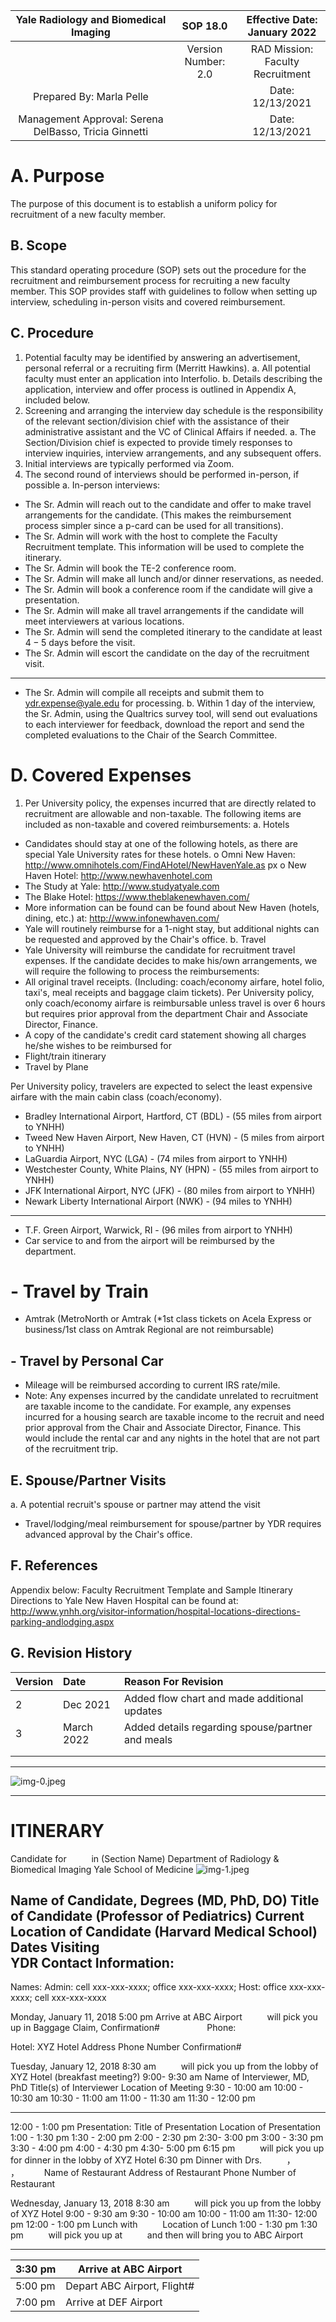 | Yale Radiology and Biomedical Imaging | SOP 18.0 | Effective Date: <br> January 2022 |
| :--: | :--: | :--: |
|  | Version Number: <br> 2.0 | RAD Mission: Faculty <br> Recruitment |
| Prepared By: Marla Pelle |  | Date: 12/13/2021 |
| Management Approval: Serena DelBasso, Tricia Ginnetti |  | Date: 12/13/2021 |

# A. Purpose 

The purpose of this document is to establish a uniform policy for recruitment of a new faculty member.

## B. Scope

This standard operating procedure (SOP) sets out the procedure for the recruitment and reimbursement process for recruiting a new faculty member. This SOP provides staff with guidelines to follow when setting up interview, scheduling in-person visits and covered reimbursement.

## C. Procedure

1. Potential faculty may be identified by answering an advertisement, personal referral or a recruiting firm (Merritt Hawkins).
a. All potential faculty must enter an application into Interfolio.
b. Details describing the application, interview and offer process is outlined in Appendix A, included below.
2. Screening and arranging the interview day schedule is the responsibility of the relevant section/division chief with the assistance of their administrative assistant and the VC of Clinical Affairs if needed.
a. The Section/Division chief is expected to provide timely responses to interview inquiries, interview arrangements, and any subsequent offers.
3. Initial interviews are typically performed via Zoom.
4. The second round of interviews should be performed in-person, if possible
a. In-person interviews:

- The Sr. Admin will reach out to the candidate and offer to make travel arrangements for the candidate. (This makes the reimbursement process simpler since a p-card can be used for all transitions).
- The Sr. Admin will work with the host to complete the Faculty Recruitment template. This information will be used to complete the itinerary.
- The Sr. Admin will book the TE-2 conference room.
- The Sr. Admin will make all lunch and/or dinner reservations, as needed.
- The Sr. Admin will book a conference room if the candidate will give a presentation.
- The Sr. Admin will make all travel arrangements if the candidate will meet interviewers at various locations.
- The Sr. Admin will send the completed itinerary to the candidate at least $4-5$ days before the visit.
- The Sr. Admin will escort the candidate on the day of the recruitment visit.

---

- The Sr. Admin will compile all receipts and submit them to ydr.expense@yale.edu for processing.
b. Within 1 day of the interview, the Sr. Admin, using the Qualtrics survey tool, will send out evaluations to each interviewer for feedback, download the report and send the completed evaluations to the Chair of the Search Committee.


# D. Covered Expenses 

1. Per University policy, the expenses incurred that are directly related to recruitment are allowable and non-taxable. The following items are included as non-taxable and covered reimbursements:
a. Hotels

- Candidates should stay at one of the following hotels, as there are special Yale University rates for these hotels.
o Omni New
Haven: http://www.omnihotels.com/FindAHotel/NewHavenYale.as px
o New Haven Hotel: http://www.newhavenhotel.com
- The Study at Yale: http://www.studyatyale.com
- The Blake Hotel: https://www.theblakenewhaven.com/
- More information can be found can be found about New Haven (hotels, dining, etc.) at: http://www.infonewhaven.com/
- Yale will routinely reimburse for a 1-night stay, but additional nights can be requested and approved by the Chair's office.
b. Travel
- Yale University will reimburse the candidate for recruitment travel expenses. If the candidate decides to make his/own arrangements, we will require the following to process the reimbursements:
- All original travel receipts. (Including: coach/economy airfare, hotel folio, taxi's, meal receipts and baggage claim tickets). Per University policy, only coach/economy airfare is reimbursable unless travel is over 6 hours but requires prior approval from the department Chair and Associate Director, Finance.
- A copy of the candidate's credit card statement showing all charges he/she wishes to be reimbursed for
- Flight/train itinerary
- Travel by Plane

Per University policy, travelers are expected to select the least expensive airfare with the main cabin class (coach/economy).

- Bradley International Airport, Hartford, CT (BDL) - (55 miles from airport to YNHH)
- Tweed New Haven Airport, New Haven, CT (HVN) - (5 miles from airport to YNHH)
- LaGuardia Airport, NYC (LGA) - (74 miles from airport to YNHH)
- Westchester County, White Plains, NY (HPN) - (55 miles from airport to YNHH)
- JFK International Airport, NYC (JFK) - (80 miles from airport to YNHH)
- Newark Liberty International Airport (NWK) - (94 miles to YNHH)

---

- T.F. Green Airport, Warwick, RI - (96 miles from airport to YNHH)
- Car service to and from the airport will be reimbursed by the department.


# - Travel by Train 

- Amtrak (MetroNorth or Amtrak (*1st class tickets on Acela Express or business/1st class on Amtrak Regional are not reimbursable)


## - Travel by Personal Car

- Mileage will be reimbursed according to current IRS rate/mile.
- Note: Any expenses incurred by the candidate unrelated to recruitment are taxable income to the candidate. For example, any expenses incurred for a housing search are taxable income to the recruit and need prior approval from the Chair and Associate Director, Finance. This would include the rental car and any nights in the hotel that are not part of the recruitment trip.


## E. Spouse/Partner Visits

a. A potential recruit's spouse or partner may attend the visit

- Travel/lodging/meal reimbursement for spouse/partner by YDR requires advanced approval by the Chair's office.


## F. References

Appendix below: Faculty Recruitment Template and Sample Itinerary
Directions to Yale New Haven Hospital can be found at:
http://www.ynhh.org/visitor-information/hospital-locations-directions-parking-andlodging.aspx

## G. Revision History

| Version | Date | Reason For Revision |
| :-- | :-- | :-- |
| 2 | Dec 2021 | Added flow chart and made additional updates |
| 3 | March 2022 | Added details regarding spouse/partner and meals |
|  |  |  |
|  |  |  |

---

![img-0.jpeg](img-0.jpeg.png)

---

# ITINERARY 

Candidate for $\qquad$ in (Section Name)
Department of Radiology \& Biomedical Imaging
Yale School of Medicine
![img-1.jpeg](img-1.jpeg.png)

## Name of Candidate, Degrees (MD, PhD, DO) Title of Candidate (Professor of Pediatrics) Current Location of Candidate (Harvard Medical School) Dates Visiting <br> YDR Contact Information:

Names: Admin: cell xxx-xxx-xxxx; office xxx-xxx-xxxx; Host: office xxx-xxx-xxxx; cell xxx-xxx-xxxx

Monday, January 11, 2018
5:00 pm
Arrive at ABC Airport
$\qquad$ will pick you up in Baggage Claim, Confirmation\# $\qquad$
$\qquad$ Phone: $\qquad$

Hotel: XYZ Hotel
Address
Phone Number
Confirmation\# $\qquad$

Tuesday, January 12, 2018
8:30 am
$\qquad$ will pick you up from the lobby of XYZ Hotel (breakfast meeting?)
9:00- 9:30 am
Name of Interviewer, MD, PhD
Title(s) of Interviewer
Location of Meeting
9:30 - 10:00 am
10:00 - 10:30 am
10:30 - 11:00 am
11:00 - 11:30 am
11:30 - 12:00 pm

---

12:00 - 1:00 pm Presentation: Title of Presentation
Location of Presentation
1:00 - 1:30 pm
1:30 - 2:00 pm
2:00 - 2:30 pm
2:30- 3:00 pm
3:00 - 3:30 pm
3:30 - 4:00 pm
4:00 - 4:30 pm
4:30- 5:00 pm
6:15 pm
$\qquad$ will pick you up for dinner in the lobby of XYZ Hotel
6:30 pm
Dinner with Drs. $\qquad$ ， $\qquad$ ， $\qquad$
Name of Restaurant
Address of Restaurant
Phone Number of Restaurant

Wednesday, January 13, 2018
8:30 am
$\qquad$ will pick you up from the lobby of XYZ Hotel
9:00 - 9:30 am
9:30 - 10:00 am
10:00 - 11:00 am
11:30- 12:00 pm
12:00 - 1:00 pm
Lunch with $\qquad$
Location of Lunch
1:00 - 1:30 pm
1:30 pm
$\qquad$ will pick you up at $\qquad$ and then will bring you to ABC Airport

---

| 3:30 pm | Arrive at ABC Airport  |
| --- | --- |
| 5:00 pm | Depart ABC Airport, Flight\#  |
| 7:00 pm | Arrive at DEF Airport  |